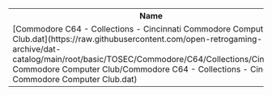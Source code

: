 <table>
<tr><th>Name</th><th>Size</th></tr>
<tr><td>
[Commodore C64 - Collections - Cincinnati Commodore Computer Club.dat](https://raw.githubusercontent.com/open-retrogaming-archive/dat-catalog/main/root/basic/TOSEC/Commodore/C64/Collections/Cincinnati Commodore Computer Club/Commodore C64 - Collections - Cincinnati Commodore Computer Club.dat)
</td><td>484724</td></tr>
</table>
